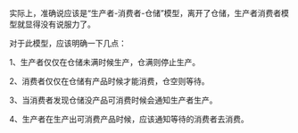 实际上，准确说应该是“生产者-消费者-仓储”模型，离开了仓储，生产者消费者模型就显得没有说服力了。

对于此模型，应该明确一下几点：

1、生产者仅仅在仓储未满时候生产，仓满则停止生产。

2、消费者仅仅在仓储有产品时候才能消费，仓空则等待。

3、当消费者发现仓储没产品可消费时候会通知生产者生产。

4、生产者在生产出可消费产品时候，应该通知等待的消费者去消费。

